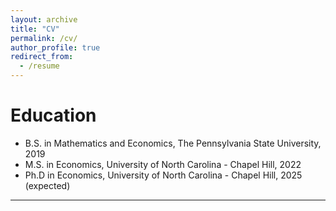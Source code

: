 ```yaml
---
layout: archive
title: "CV"
permalink: /cv/
author_profile: true
redirect_from:
  - /resume
---
```


Education
======
* B.S. in Mathematics and Economics, The Pennsylvania State University, 2019
* M.S. in Economics, University of North Carolina - Chapel Hill, 2022
* Ph.D in Economics, University of North Carolina - Chapel Hill, 2025 (expected)
-----

<!---
{% include base_path %}

Work experience
======
* Summer 2015: Research Assistant
  * Github University
  * Duties included: Tagging issues
  * Supervisor: Professor Git

* Fall 2015: Research Assistant
  * Github University
  * Duties included: Merging pull requests
  * Supervisor: Professor Hub
  
Skills
======
* Skill 1 - !
* Skill 2
  * Sub-skill 2.1
  * Sub-skill 2.2
  * Sub-skill 2.3
* Skill 3

Publications
======
  <ul>{% for post in site.publications %}
    {% include archive-single-cv.html %}
  {% endfor %}</ul>
  
Talks
======
  <ul>{% for post in site.talks %}
    {% include archive-single-talk-cv.html %}
  {% endfor %}</ul>
  
Teaching
======
  <ul>{% for post in site.teaching %}
    {% include archive-single-cv.html %}
  {% endfor %}</ul>
  
Service and leadership
======
UNC GPSG Senator for Economics 2021-2023
--->
